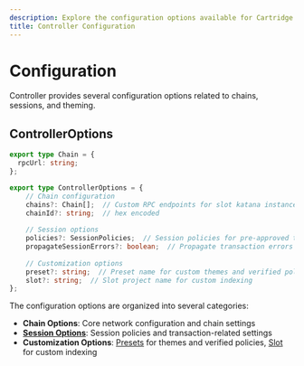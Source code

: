 ```yaml
---
description: Explore the configuration options available for Cartridge Controller, including chain settings, session management, and theme customization.
title: Controller Configuration
---
```


# Configuration

Controller provides several configuration options related to chains, sessions, and theming.

## ControllerOptions

```typescript
export type Chain = {
  rpcUrl: string;
};

export type ControllerOptions = {
    // Chain configuration
    chains?: Chain[];  // Custom RPC endpoints for slot katana instances
    chainId?: string;  // hex encoded
    
    // Session options 
    policies?: SessionPolicies;  // Session policies for pre-approved transactions
    propagateSessionErrors?: boolean;  // Propagate transaction errors back to caller
    
    // Customization options
    preset?: string;  // Preset name for custom themes and verified policies
    slot?: string;  // Slot project name for custom indexing
};
```

The configuration options are organized into several categories:

-   **Chain Options**: Core network configuration and chain settings
-   [**Session Options**](/controller/sessions.md): Session policies and transaction-related settings
-   **Customization Options**: [Presets](/controller/presets.md) for themes and verified policies, [Slot](/controller/inventory.md) for custom indexing
